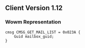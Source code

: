 ## Client Version 1.12

### Wowm Representation
```rust,ignore
cmsg CMSG_GET_MAIL_LIST = 0x023A {
    Guid mailbox_guid;    
}

```
